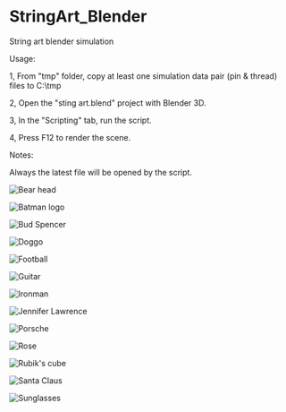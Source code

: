 # StringArt_Blender

String art blender simulation

Usage:

1, From "tmp" folder, copy at least one simulation data pair (pin & thread) files to C:\tmp

2, Open the "sting art.blend" project with Blender 3D.

3, In the "Scripting" tab, run the script.

4, Press F12 to render the scene.

Notes:

Always the latest file will be opened by the script.

![Bear head](https://raw.githubusercontent.com/bonafid3/StringArt_Blender/main/Bear%20head.png)

![Batman logo](https://raw.githubusercontent.com/bonafid3/StringArt_Blender/main/Batman%20logo.png)

![Bud Spencer](https://raw.githubusercontent.com/bonafid3/StringArt_Blender/main/Bud%20Spencer.png)

![Doggo](https://raw.githubusercontent.com/bonafid3/StringArt_Blender/main/Doggo.png)

![Football](https://raw.githubusercontent.com/bonafid3/StringArt_Blender/main/Football.png)

![Guitar](https://raw.githubusercontent.com/bonafid3/StringArt_Blender/main/Guitar.png)

![Ironman](https://raw.githubusercontent.com/bonafid3/StringArt_Blender/main/Ironman.png)

![Jennifer Lawrence](https://raw.githubusercontent.com/bonafid3/StringArt_Blender/main/Jennifer%20Lawrence.png)

![Porsche](https://raw.githubusercontent.com/bonafid3/StringArt_Blender/main/Porsche.png)

![Rose](https://raw.githubusercontent.com/bonafid3/StringArt_Blender/main/Rose.png)

![Rubik's cube](https://raw.githubusercontent.com/bonafid3/StringArt_Blender/main/Rubik's%20cube.png)

![Santa Claus](https://raw.githubusercontent.com/bonafid3/StringArt_Blender/main/Santa%20Claus.png)

![Sunglasses](https://raw.githubusercontent.com/bonafid3/StringArt_Blender/main/Sunglasses.png)
